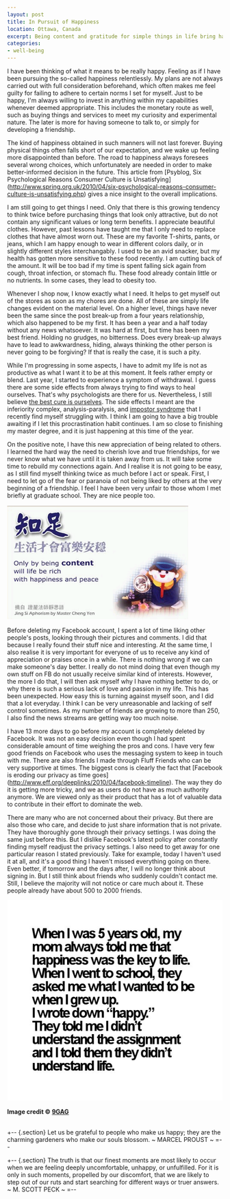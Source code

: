 ```yaml
---
layout: post
title: In Pursuit of Happiness
location: Ottawa, Canada
excerpt: Being content and gratitude for simple things in life bring happiness.
categories:
- well-being
---
```


I have been thinking of what it means to be really happy. Feeling as if I have been pursuing the so-called happiness relentlessly. My plans are not always carried out with full consideration beforehand, which often makes me feel guilty for failing to adhere to certain norms I set for myself. Just to be happy, I'm always willing to invest in anything within my capabilities whenever deemed appropriate. This includes the monetary route as well, such as buying things and services to meet my curiosity and experimental nature. The later is more for having someone to talk to, or simply for developing a friendship. 

The kind of happiness obtained in such manners will not last forever. Buying physical things often falls short of our expectation, and we wake up feeling more disappointed than before. The road to happiness always foresees several wrong choices, which unfortunately are needed in order to make better-informed decision in the future. This article from [Psyblog, Six Psychological Reasons Consumer Culture is Unsatisfying] (http://www.spring.org.uk/2010/04/six-psychological-reasons-consumer-culture-is-unsatisfying.php) gives a nice insight to the overall implications. 

I am still going to get things I need. Only that there is this growing tendency to think twice before purchasing things that look only attractive, but do not contain any significant values or long term benefits. I appreciate beautiful clothes. However, past lessons have taught me that I only need to replace clothes that have almost worn out. These are my favorite T-shirts, pants, or jeans, which I am happy enough to wear in different colors daily, or in slightly different styles interchangably. I used to be an avid snacker, but my health has gotten more sensitive to these food recently. I am cutting back of the amount. It will be too bad if my time is spent falling sick again from cough, throat infection, or stomach flu. These food already contain little or no nutrients. In some cases, they lead to obesity too. 

Whenever I shop now, I know exactly what I need. It helps to get myself out of the stores as soon as my chores are done. All of these are simply life changes evident on the material level. On a higher level, things have never been the same since the post break-up from a four years relationship, which also happened to be my first. It has been a year and a half today without any news whatsoever. It was hard at first, but time has been my best friend. Holding no grudges, no bitterness. Does every break-up always have to lead to awkwardness, hiding, always thinking the other person is never going to be forgiving? If that is really the case, it is such a pity.

While I'm progressing in some aspects, I have to admit my life is not as productive as what I want it to be at this moment. It feels rather empty or blend. Last year, I started to experience a symptom of withdrawal. I guess there are some side effects from always trying to find ways to heal ourselves. That's why psychologists are there for us. Nevertheless, I still believe [the best cure is ourselves](http://fengshuiforward.com/330/the-most-powerful-cure-ourselves/). The side effects I meant are the inferiority complex, analysis-paralysis, and [impostor syndrome](http://en.wikipedia.org/wiki/Impostor_syndrome) that I recently find myself struggling with. I think I am going to have a big trouble awaiting if I let this procrastination habit continues. I am so close to finishing my master degree, and it is just happening at this time of the year. 

On the positive note, I have this new appreciation of being related to others. I learned the hard way the need to cherish love and true friendships, for we never know what we have until it is taken away from us. It will take some time to rebuild my connections again. And I realise it is not going to be easy, as I still find myself thinking twice as much before I act or speak. First, I need to let go of the fear or paranoia of not being liked by others at the very beginning of a friendship. I feel I have been very unfair to those whom I met briefly at graduate school. They are nice people too.

<div class="image_and_caption">
  <p><img src="/images/contentment.png" alt="contentment" title="Being Content"/></p>
</div>

Before deleting my Facebook account, I spent a lot of time liking other people's posts, looking through their pictures and comments. I did that because I really found their stuff nice and interesting. At the same time, I also realise it is very important for everyone of us to receive any kind of appreciation or praises once in a while. There is nothing wrong if we can make someone's day better. I really do not mind doing that even though my own stuff on FB do not usually receive similar kind of interests. However, the more I do that, I will then ask myself why I have nothing better to do, or why there is such a serious lack of love and passion in my life. This has been unexpected. How easy this is turning against myself soon, and I did that a lot everyday. I think I can be very unreasonable and lacking of self control sometimes. As my number of friends are growing to more than 250, I also find the news streams are getting way too much noise. 

I have 13 more days to go before my account is completely deleted by Facebook. It was not an easy decision even though I had spent considerable amount of time weighing the pros and cons. I have very few good friends on Facebook who uses the messaging system to keep in touch with me. There are also friends I made through Fluff Friends who can be very supportive at times. The biggest cons is clearly the fact that [Facebook is eroding our privacy as time goes] (http://www.eff.org/deeplinks/2010/04/facebook-timeline). The way they do it is getting more tricky, and we as users do not have as much authority anymore. We are viewed only as their product that has a lot of valuable data to contribute in their effort to dominate the web. 

There are many who are not concerned about their privacy. But there are also those who care, and decide to just share information that is not private. They have thoroughly gone through their privacy settings. I was doing the same just before this. But I dislike Facebook's latest policy after constantly finding myself readjust the privacy settings. I also need to get away for one particular reason I stated previously. Take for example, today I haven't used it at all, and it's a good thing I haven't missed everything going on there. Even better, if tomorrow and the days after, I will no longer think about signing in. But I still think about friends who suddenly couldn't contact me. Still, I believe the majority will not notice or care much about it. These people already have about 500 to 2000 friends. 

<div class="image_and_caption">
  <p><img src="/images/happy.jpg" alt="happiness" title="I just want to be happy"/></p>
  <b>Image credit © <a href="http://ray.9gag.com/" target="_blank">9GAG</a></b><br /><br />
</div>

+-- {.section}
Let us be grateful to people who make us happy; they are the charming gardeners who make our souls blossom. 
~ MARCEL PROUST ~
=--

+-- {.section}
The truth is that our finest moments are most likely to occur when we are feeling deeply uncomfortable, unhappy, or unfulfilled. For it is only in such moments, propelled by our discomfort, that we are likely to step out of our ruts and start searching for different ways or truer answers. ~ M. SCOTT PECK ~
=--

